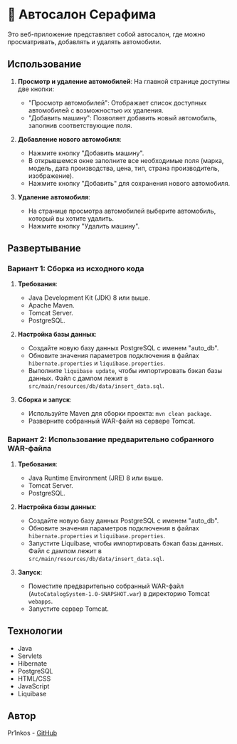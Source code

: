 # 🚗 Автосалон Серафима

Это веб-приложение представляет собой автосалон, где можно просматривать, добавлять и удалять автомобили.

## Использование

1. **Просмотр и удаление автомобилей**: На главной странице доступны две кнопки:
    - "Просмотр автомобилей": Отображает список доступных автомобилей с возможностью их удаления.
    - "Добавить машину": Позволяет добавить новый автомобиль, заполнив соответствующие поля.

2. **Добавление нового автомобиля**:
    - Нажмите кнопку "Добавить машину".
    - В открывшемся окне заполните все необходимые поля (марка, модель, дата производства, цена, тип, страна
      производитель, изображение).
    - Нажмите кнопку "Добавить" для сохранения нового автомобиля.

3. **Удаление автомобиля**:
    - На странице просмотра автомобилей выберите автомобиль, который вы хотите удалить.
    - Нажмите кнопку "Удалить машину".

## Развертывание

### Вариант 1: Сборка из исходного кода

1. **Требования**:
    - Java Development Kit (JDK) 8 или выше.
    - Apache Maven.
    - Tomcat Server.
    - PostgreSQL.

2. **Настройка базы данных**:
    - Создайте новую базу данных PostgreSQL с именем "auto_db".
    - Обновите значения параметров подключения в файлах `hibernate.properties` и `liquibase.properties`.
    - Выполните `liquibase update`, чтобы импортировать бэкап базы данных. Файл с дампом лежит
      в `src/main/resources/db/data/insert_data.sql`.

3. **Сборка и запуск**:
    - Используйте Maven для сборки проекта: `mvn clean package`.
    - Разверните собранный WAR-файл на сервере Tomcat.

### Вариант 2: Использование предварительно собранного WAR-файла

1. **Требования**:
    - Java Runtime Environment (JRE) 8 или выше.
    - Tomcat Server.
    - PostgreSQL.

2. **Настройка базы данных**:
    - Создайте новую базу данных PostgreSQL с именем "auto_db".
    - Обновите значения параметров подключения в файлах `hibernate.properties` и `liquibase.properties`.
    - Запустите Liquibase, чтобы импортировать бэкап базы данных. Файл с дампом лежит
      в `src/main/resources/db/data/insert_data.sql`.

3. **Запуск**:
    - Поместите предварительно собранный WAR-файл (`AutoCatalogSystem-1.0-SNAPSHOT.war`) в директорию Tomcat `webapps`.
    - Запустите сервер Tomcat.

## Технологии

- Java
- Servlets
- Hibernate
- PostgreSQL
- HTML/CSS
- JavaScript
- Liquibase

## Автор

Pr1nkos - [GitHub](https://github.com/Pr1nkos)